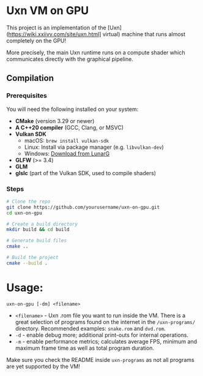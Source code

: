 # Uxn VM on GPU

This project is an implementation of the [Uxn](https://wiki.xxiivv.com/site/uxn.html] virtual) 
machine that runs almost completely on the GPU! 

More precisely, the main Uxn runtime runs on a compute shader which communicates directly with 
the graphical pipeline.

## Compilation

### Prerequisites

You will need the following installed on your system:

- **CMake** (version 3.29 or newer)
- **A C++20 compiler** (GCC, Clang, or MSVC)
- **Vulkan SDK**
    - macOS: `brew install vulkan-sdk`
    - Linux: Install via package manager (e.g. `libvulkan-dev`)
    - Windows: [Download from LunarG](https://vulkan.lunarg.com/sdk/home)
- **GLFW** (>= 3.4)
- **GLM**
- **glslc** (part of the Vulkan SDK, used to compile shaders)

### Steps

```bash
# Clone the repo
git clone https://github.com/yourusername/uxn-on-gpu.git
cd uxn-on-gpu

# Create a build directory
mkdir build && cd build

# Generate build files
cmake ..

# Build the project
cmake --build .
```

# Usage:
``uxn-on-gpu [-dm] <filename>``

- `<filename>` - Uxn .rom file you want to run inside the VM. 
There is a great selection of programs found on the internet in the `/uxn-programs/` directory.
Recommended examples: ``snake.rom`` and ``dvd.rom``.
- `-d` - enable debug more; additional print-outs for internal operations.
- `-m` - enable performance metrics; calculates average FPS, minimum and maximum frame time as well as total program duration. 

Make sure you check the README inside `uxn-programs` as not all programs are yet supported by the VM!
